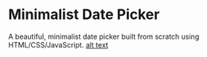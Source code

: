 # Minimalist Date Picker
A beautiful, minimalist date picker built from scratch using HTML/CSS/JavaScript.
[alt text](https://imgur.com/a/DjR2d2e)
